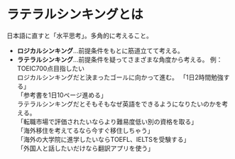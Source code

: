 # ラテラルシンキングとは
日本語に直すと「水平思考」。多角的に考えること。
- **ロジカルシンキング**...前提条件をもとに筋道立てて考える。
- **ラテラルシンキング**...前提条件を疑ってさまざまな角度から考える。
例：TOEIC700点目指したい  
ロジカルシンキングだと決まったゴールに向かって進む。
「1日2時間勉強する」  
「参考書を1日10ページ進める」  
ラテラルシンキングだとそもそもなぜ英語をできるようになりたいのかを考える。  
「転職市場で評価されたいならより難易度低い別の資格を取る」  
「海外移住を考えてるなら今すぐ移住しちゃう」  
「海外の大学院に進学したいならTOEFL、IELTSを受験する」  
「外国人と話したいだけなら翻訳アプリを使う」